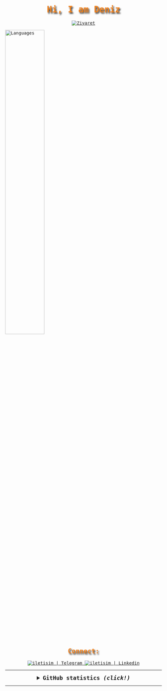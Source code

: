 <samp>
  <h1 align="center" style="color:#EF7F1A; text-shadow: 3px 4px 4px #2B2A29;">Hi, I am Deniz </h1>

  <p align="center">
    <a href="https://github.com/denizyts"><img src="https://visitor-badge.laobi.icu/badge?page_id=denizyts&left_text=Ziyaret%C3%A7i%20Say%C4%B1s%C4%B1" alt="Ziyaret"></a>
  </p>

<img width="50%" alt="Languages" src="https://github-readme-stats.vercel.app/api/top-langs/?username=denizyts&layout=compact&bg_color=2B2A29&text_color=FFF&title_color=EF7F1A&locale=tr"/>

  <h2 align="center" style="color:#EF7F1A;text-shadow: 3px 4px 4px #2B2A29"> Connect: </h2>

  <div align="center">
    <a href="https://t.me/marviant"            target="_blank">
      <img alt="iletisim | Telegram" src="https://img.shields.io/badge/Telegram-cD1?style=for-the-badge&logo=telegram&logoColor=EF7F1A&color=2B2A29">
    </a>
    <a href="https://tr.linkedin.com/in/deniz-yetis-957a25297?trk=people-guest_people_search-card" target="_blank">
      <img alt="iletisim | Linkedin" src="https://img.shields.io/badge/linkedin-2B2A29.svg?style=for-the-badge&logo=linkedin&logoColor=EF7F1A">
    </a>
  </div>

  ---

  <details align="center">
    <summary style="font-weight: bold; font-size: 18px">
      <b>GitHub statistics</b>
      <i>(click!)</i>
    </summary>
    <br/>
  
  <img width="50%" alt="GitHub statistics" src="https://github-readme-stats.vercel.app/api?username=denizyts&show_icons=true&bg_color=2B2A29&icon_color=EF7F1A&text_color=FFF&title_color=EF7F1A&locale=tr"/>
  

  </details>
</samp>


  ---

</details>
